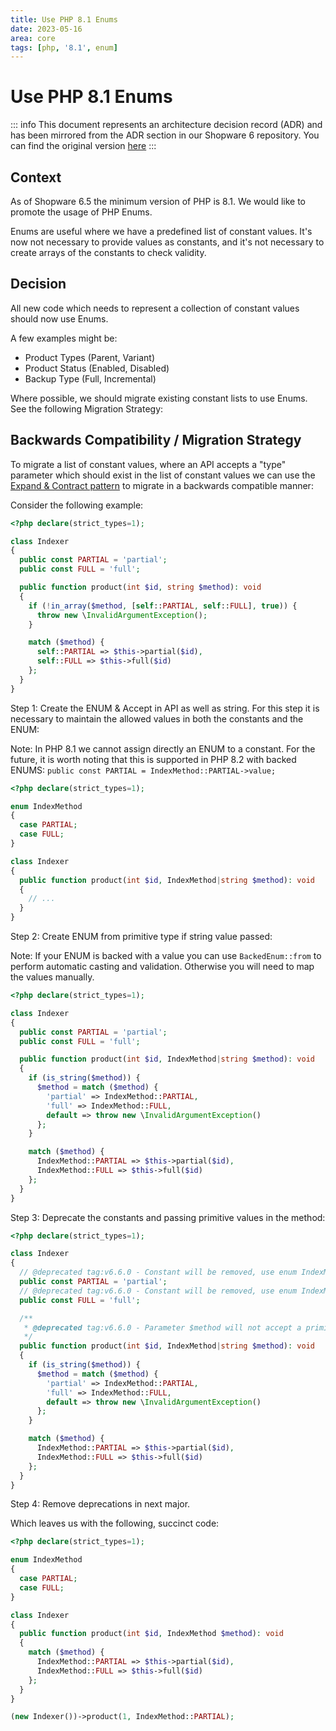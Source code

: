 ```yaml
---
title: Use PHP 8.1 Enums
date: 2023-05-16
area: core
tags: [php, '8.1', enum]
---
```


# Use PHP 8.1 Enums

::: info
This document represents an architecture decision record (ADR) and has been mirrored from the ADR section in our Shopware 6 repository.
You can find the original version [here](https://github.com/shopware/shopware/blob/trunk/adr/2023-05-16-php-enums.md)
:::

## Context

As of Shopware 6.5 the minimum version of PHP is 8.1. We would like to promote the usage of PHP Enums.

Enums are useful where we have a predefined list of constant values. It's now not necessary to provide values as constants, and it's not necessary to create arrays of the constants to check validity.

## Decision

All new code which needs to represent a collection of constant values should now use Enums.

A few examples might be:

* Product Types (Parent, Variant)
* Product Status (Enabled, Disabled)
* Backup Type (Full,  Incremental)

Where possible, we should migrate existing constant lists to use Enums. See the following Migration Strategy:

## Backwards Compatibility / Migration Strategy

To migrate a list of constant values, where an API accepts a "type" parameter which should exist in the list of constant values we can use the [Expand & Contract pattern](https://www.tim-wellhausen.de/papers/ExpandAndContract/ExpandAndContract.html) to migrate in a backwards compatible manner:

Consider the following example:

```php
<?php declare(strict_types=1);

class Indexer
{
  public const PARTIAL = 'partial';
  public const FULL = 'full';

  public function product(int $id, string $method): void
  {
    if (!in_array($method, [self::PARTIAL, self::FULL], true)) {
      throw new \InvalidArgumentException();
    }

    match ($method) {
      self::PARTIAL => $this->partial($id),
      self::FULL => $this->full($id)
    };
  }
}
```

Step 1: Create the ENUM & Accept in API as well as string. For this step it is necessary to maintain the allowed values in both the constants and the ENUM:

Note: In PHP 8.1 we cannot assign directly an ENUM to a constant. For the future, it is worth noting that this is supported in PHP 8.2 with backed ENUMS: `public const PARTIAL = IndexMethod::PARTIAL->value;`

```php
<?php declare(strict_types=1);

enum IndexMethod
{
  case PARTIAL;
  case FULL;
}

class Indexer
{
  public function product(int $id, IndexMethod|string $method): void
  {
    // ...
  }
}
```

Step 2: Create ENUM from primitive type if string value passed:

Note: If your ENUM is backed with a value you can use `BackedEnum::from` to perform automatic casting and validation. Otherwise you will need to map the values manually.

```php
<?php declare(strict_types=1);

class Indexer
{
  public const PARTIAL = 'partial';
  public const FULL = 'full';

  public function product(int $id, IndexMethod|string $method): void
  {
    if (is_string($method)) {
      $method = match ($method) {
        'partial' => IndexMethod::PARTIAL,
        'full' => IndexMethod::FULL,
        default => throw new \InvalidArgumentException()
      };
    }

    match ($method) {
      IndexMethod::PARTIAL => $this->partial($id),
      IndexMethod::FULL => $this->full($id)
    };
  }
}
```

Step 3: Deprecate the constants and passing primitive values in the method:

```php
<?php declare(strict_types=1);

class Indexer
{
  // @deprecated tag:v6.6.0 - Constant will be removed, use enum IndexMethod::PARTIAL
  public const PARTIAL = 'partial';
  // @deprecated tag:v6.6.0 - Constant will be removed, use enum IndexMethod::FULL
  public const FULL = 'full';

  /**
   * @deprecated tag:v6.6.0 - Parameter $method will not accept a primitive in v6.6.0
   */
  public function product(int $id, IndexMethod|string $method): void
  {
    if (is_string($method)) {
      $method = match ($method) {
        'partial' => IndexMethod::PARTIAL,
        'full' => IndexMethod::FULL,
        default => throw new \InvalidArgumentException()
      };
    }

    match ($method) {
      IndexMethod::PARTIAL => $this->partial($id),
      IndexMethod::FULL => $this->full($id)
    };
  }
}
```

Step 4: Remove deprecations in next major.

Which leaves us with the following, succinct code:

```php
<?php declare(strict_types=1);

enum IndexMethod
{
  case PARTIAL;
  case FULL;
}

class Indexer
{
  public function product(int $id, IndexMethod $method): void
  {
    match ($method) {
      IndexMethod::PARTIAL => $this->partial($id),
      IndexMethod::FULL => $this->full($id)
    };
  }
}

(new Indexer())->product(1, IndexMethod::PARTIAL);
```
